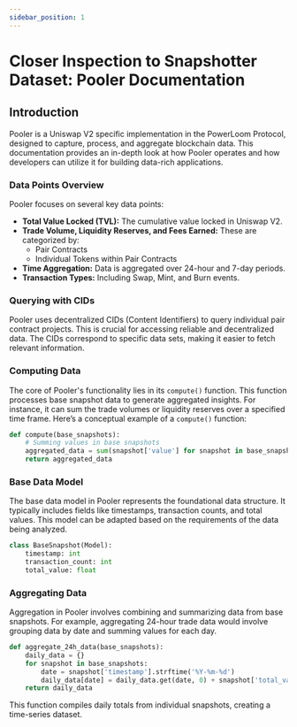 ```yaml
---
sidebar_position: 1
---
```


#
# Closer Inspection to Snapshotter Dataset: Pooler Documentation

## Introduction

Pooler is a Uniswap V2 specific implementation in the PowerLoom Protocol, designed to capture, process, and aggregate blockchain data. This documentation provides an in-depth look at how Pooler operates and how developers can utilize it for building data-rich applications.

### Data Points Overview

Pooler focuses on several key data points:

- **Total Value Locked (TVL):** The cumulative value locked in Uniswap V2.
- **Trade Volume, Liquidity Reserves, and Fees Earned:** These are categorized by:
  - Pair Contracts
  - Individual Tokens within Pair Contracts
- **Time Aggregation:** Data is aggregated over 24-hour and 7-day periods.
- **Transaction Types:** Including Swap, Mint, and Burn events.

### Querying with CIDs

Pooler uses decentralized CIDs (Content Identifiers) to query individual pair contract projects. This is crucial for accessing reliable and decentralized data. The CIDs correspond to specific data sets, making it easier to fetch relevant information.

### Computing Data

The core of Pooler's functionality lies in its `compute()` function. This function processes base snapshot data to generate aggregated insights. For instance, it can sum the trade volumes or liquidity reserves over a specified time frame. Here’s a conceptual example of a `compute()` function:

```python
def compute(base_snapshots):
    # Summing values in base snapshots
    aggregated_data = sum(snapshot['value'] for snapshot in base_snapshots)
    return aggregated_data
```

### Base Data Model

The base data model in Pooler represents the foundational data structure. It typically includes fields like timestamps, transaction counts, and total values. This model can be adapted based on the requirements of the data being analyzed.

```python
class BaseSnapshot(Model):
    timestamp: int
    transaction_count: int
    total_value: float
```

### Aggregating Data

Aggregation in Pooler involves combining and summarizing data from base snapshots. For example, aggregating 24-hour trade data would involve grouping data by date and summing values for each day.

```python
def aggregate_24h_data(base_snapshots):
    daily_data = {}
    for snapshot in base_snapshots:
        date = snapshot['timestamp'].strftime('%Y-%m-%d')
        daily_data[date] = daily_data.get(date, 0) + snapshot['total_value']
    return daily_data
```

This function compiles daily totals from individual snapshots, creating a time-series dataset.

